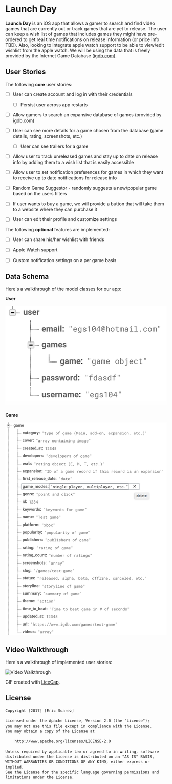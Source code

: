 # Launch Day

**Launch Day** is an iOS app that allows a gamer to search and find video games that are currently out or track games that are yet to release.  The user can keep a wish list of games that includes games they might have pre-ordered to get real time notifications on release information (or price info TBD). Also, looking to integrate apple watch support to be able to view/edit wishlist from the apple watch. We will be using the data that is freely provided by the Internet Game Database (<a href="https://www.igdb.com/api">igdb.com</a>).

## User Stories

The following **core** user stories:

- [ ] User can create account and log in with their credentials
    - [ ] Persist user across app restarts
- [ ] Allow gamers to search an expansive database of games (provided by igdb.com)
- [ ] User can see more details for a game chosen from the database (game details, rating, screenshots, etc.)
    - [ ] User can see trailers for a game
- [ ] Allow user to track unreleased games and stay up to date on release info by adding them to a wish list that is easily accessible
- [ ] Allow user to set notification preferences for games in which they want to receive up to date notifications for release info
- [ ] Random Game Suggestor - randomly suggests a new/popular game based on the users filters
- [ ] If user wants to buy a game, we will provide a button that will take them to a website where they can purchase it
- [ ] User can edit their profile and customize settings


The following **optional** features are implemented:

- [ ] User can share his/her wishlist with friends
- [ ] Apple Watch support
- [ ] Custom notification settings on a per game basis


## Data Schema 

Here's a walkthrough of the model classes for our app:

**User**

<img src='userSchema.png' title='User Schema' width='' alt='User Schema' />

**Game**

<img src='gameSchema.png' title='Game Schema' width='' alt='Game Schema' />


## Video Walkthrough 

Here's a walkthrough of implemented user stories:

<img src='http://i.imgur.com/link/to/your/gif/file.gif' title='Video Walkthrough' width='' alt='Video Walkthrough' />

GIF created with [LiceCap](http://www.cockos.com/licecap/).

## License

    Copyright [2017] [Eric Suarez]

    Licensed under the Apache License, Version 2.0 (the "License");
    you may not use this file except in compliance with the License.
    You may obtain a copy of the License at

        http://www.apache.org/licenses/LICENSE-2.0

    Unless required by applicable law or agreed to in writing, software
    distributed under the License is distributed on an "AS IS" BASIS,
    WITHOUT WARRANTIES OR CONDITIONS OF ANY KIND, either express or implied.
    See the License for the specific language governing permissions and
    limitations under the License.
